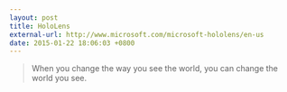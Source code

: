 ```yaml
---
layout: post
title: HoloLens
external-url: http://www.microsoft.com/microsoft-hololens/en-us
date: 2015-01-22 18:06:03 +0800
---
```


> When you change the way you see the world, you can change the world you see.

